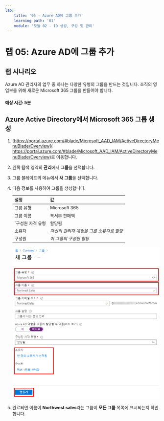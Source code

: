 ```yaml
---
lab:
    title: '05 - Azure AD에 그룹 추가'
    learning path: '01'
    module: '모듈 02 - ID 생성, 구성 및 관리'
---
```


# 랩 05: Azure AD에 그룹 추가

## 랩 시나리오

Azure AD 관리자의 업무 중 하나는 다양한 유형의 그룹을 만드는 것입니다. 조직의 영업부를 위해 새로운 Microsoft 365 그룹을 만들어야 합니다.

#### 예상 시간: 5분

## Azure Active Directory에서 Microsoft 365 그룹 생성

1. [https://portal.azure.com/#blade/Microsoft_AAD_IAM/ActiveDirectoryMenuBlade/Overview]( https://portal.azure.com/#blade/Microsoft_AAD_IAM/ActiveDirectoryMenuBlade/Overview)로 이동합니다.

1. 왼쪽 탐색 영역의 **관리**에서 **그룹**을 선택합니다.

1. 그룹 블레이드의 메뉴에서 **새 그룹**을 선택합니다.

1. 다음 정보를 사용하여 그룹을 생성합니다.

    | **설정**| **값**|
    | :--- | :--- |
    | 그룹 유형| Microsoft 365|
    | 그룹 이름| 북서부 판매액|
    | `구성원 자격 유형| 할당됨|
    | 소유자| *자신의 관리자 계정을 그룹 소유자로 할당*|
    | 구성원| *이 그룹의 구성원 할당*|

    ![그룹 유형, 그룹 이름, 소유자 및 구성원이 강조 표시된 새 그룹 블레이드를 보여주는 화면 이미지](./media/lp1-mod2-create-o365-group.png)

1. 완료되면 이름이 **Northwest sales**라는 그룹이 **모든 그룹** 목록에 표시되는지 확인합니다.
